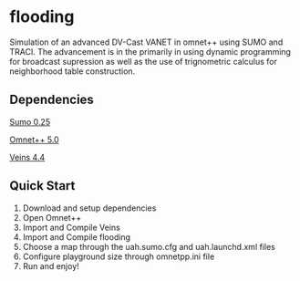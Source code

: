 # flooding
Simulation of an advanced DV-Cast VANET in omnet++ using SUMO and TRACI. The advancement is in the primarily in using dynamic programming for broadcast supression as well as the use of trignometric calculus for neighborhood table construction.

## Dependencies
[Sumo 0.25](https://sourceforge.net/projects/sumo/?source=directory)

[Omnet++ 5.0](https://omnetpp.org/)

[Veins 4.4](http://veins.car2x.org/tutorial/)

## Quick Start

1. Download and setup dependencies
2. Open Omnet++
3. Import and Compile Veins
4. Import and Compile flooding
5. Choose a map through the uah.sumo.cfg and uah.launchd.xml files
6. Configure playground size through omnetpp.ini file
7. Run and enjoy!
